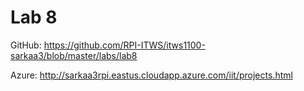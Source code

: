 # Lab 8

GitHub: https://github.com/RPI-ITWS/itws1100-sarkaa3/blob/master/labs/lab8

Azure: http://sarkaa3rpi.eastus.cloudapp.azure.com/iit/projects.html